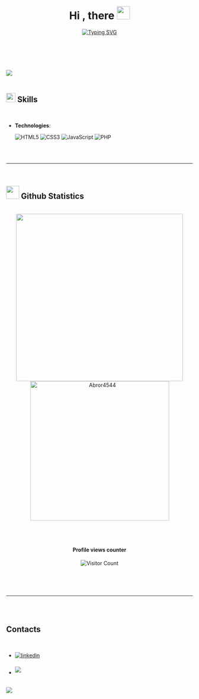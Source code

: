 
<h1 align="center"><b>Hi , there </b><img src="https://media.giphy.com/media/hvRJCLFzcasrR4ia7z/giphy.gif" width="35"></h1>

<p align="center">
  <a href="https://git.io/typing-svg"><img src="https://readme-typing-svg.herokuapp.com?font=Fira+Code&pause=1000&width=435&lines=My+name+is+Abror;Frontend+%2B+Backend+;Fullstack+Web+developer" alt="Typing SVG" /></a>
</p>


<br>


<br><br>

<img src="https://user-images.githubusercontent.com/73097560/115834477-dbab4500-a447-11eb-908a-139a6edaec5c.gif"><br><br>

## <img src="https://media2.giphy.com/media/QssGEmpkyEOhBCb7e1/giphy.gif?cid=ecf05e47a0n3gi1bfqntqmob8g9aid1oyj2wr3ds3mg700bl&rid=giphy.gif" width ="25"><b> Skills</b>
<br>

<p align="center">

- **Technologies**:
    
   ![HTML5](https://img.shields.io/badge/HTML5%20-%23E34F26.svg?style=for-the-badge&logo=html5&logoColor=white)
   ![CSS3](https://img.shields.io/badge/CSS%20-%231572B6.svg?style=for-the-badge&logo=css3&logoColor=white)
   ![JavaScript](https://img.shields.io/badge/JavaScript%20-%23F7DF1E.svg?style=for-the-badge&logo=javascript&logoColor=black)
   ![PHP](https://img.shields.io/badge/PHP%20-%231572B6.svg?style=for-the-badge&logo=php&logoColor=white)


<br>
<br>

-----

<br>


## <img src="https://media.giphy.com/media/iY8CRBdQXODJSCERIr/giphy.gif" width="35"><b> Github Statistics </b>
<br>

<div align="center">

<a href="https://github.com/Abror4544/">
  <img src="https://github-readme-stats.vercel.app/api?username=Abror4544&include_all_commits=true&count_private=true&show_icons=true&line_height=20&title_color=7A7ADB&icon_color=2234AE&text_color=D3D3D3&bg_color=0,000000,130F40" width="450"/>
  <img src="https://github-readme-stats.vercel.app/api/top-langs?username=Abror4544&show_icons=true&locale=en&layout=compact&line_height=20&title_color=7A7ADB&icon_color=2234AE&text_color=D3D3D3&bg_color=0,000000,130F40" width="375"  alt="Abror4544"/>

</a>
</div>

<br>
<br>
<br>

<div align='center'>

#### Profile views counter
![Visitor Count](https://profile-counter.glitch.me/{Abror4544}/count.svg)

</div>

<br>
<br>
<br>

-----

<br>
<br>

## <b> Contacts</b>
<br>
<div align='left'>

<ul>

<li>
<a href="https://www.instagram.com/abror_azamatovic/" target="_blank">
<img src="https://img.shields.io/badge/instagram:Abror4544-%2300acee.svg?color=405DE6&style=for-the-badge&logo=instagram&logoColor=white" alt=linkedin style="margin-bottom: 5px;"/>
</a>
</li>

<br>

<li>
<a href="mailto:corporationsystems7@gmail.com" target="_blank">
<img src="https://img.shields.io/badge/gmail:Abror4544-%23EA4335.svg?style=for-the-badge&logo=gmail&logoColor=white" t=mail style="margin-bottom: 5px;" />
</a>
</li>
	
</ul>
</div>

<br>
<img src="https://user-images.githubusercontent.com/73097560/115834477-dbab4500-a447-11eb-908a-139a6edaec5c.gif">
<br>
<br>
